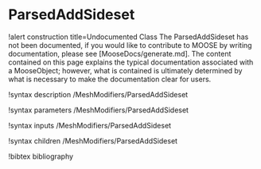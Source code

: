 <!-- MOOSE Documentation Stub: Remove this when content is added. -->

# ParsedAddSideset

!alert construction title=Undocumented Class
The ParsedAddSideset has not been documented, if you would like to contribute to MOOSE by
writing documentation, please see [MooseDocs/generate.md]. The content contained on this page explains
the typical documentation associated with a MooseObject; however, what is contained is ultimately
determined by what is necessary to make the documentation clear for users.

!syntax description /MeshModifiers/ParsedAddSideset

!syntax parameters /MeshModifiers/ParsedAddSideset

!syntax inputs /MeshModifiers/ParsedAddSideset

!syntax children /MeshModifiers/ParsedAddSideset

!bibtex bibliography
